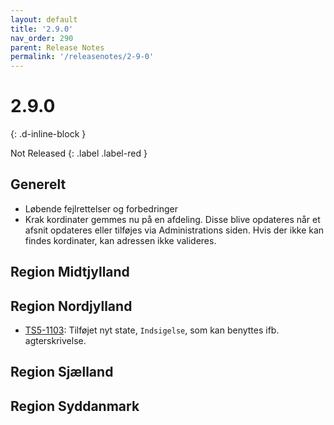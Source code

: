 ```yaml
---
layout: default
title: '2.9.0'
nav_order: 290
parent: Release Notes
permalink: '/releasenotes/2-9-0'
---
```


# 2.9.0
{: .d-inline-block }

Not Released
{: .label .label-red }

## Generelt
- Løbende fejlrettelser og forbedringer
- Krak kordinater gemmes nu på en afdeling. Disse blive opdateres når et afsnit opdateres eller tilføjes via Administrations siden. Hvis der ikke kan findes kordinater, kan adressen ikke valideres.

## Region Midtjylland

## Region Nordjylland
- [TS5-1103](https://sd.trifork.com/browse/TS5-1103): Tilføjet nyt state, `Indsigelse`, som kan benyttes ifb. agterskrivelse.

## Region Sjælland

## Region Syddanmark

